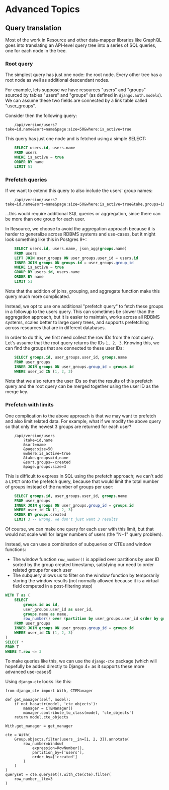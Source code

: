 # Advanced Topics

## Query translation

Most of the work in Resource and other data-mapper libraries like GraphQL goes into translating an API-level query tree into a series of SQL queries, one for each node in the tree.

### Root query

The simplest query has just one node: the root node. Every other tree has a root node as well as additional descendant nodes.

For example, lets suppose we have resources "users" and "groups" sourced by tables "users" and "groups" (as defined in `django.auth.models`). We can assume these two fields are connected by a link table called "user_groups".

Consider then the following query:

```
    /api/version/users?take=id,name&sort=name&page:size=50&where:is_active=true
```

This query has just one node and is fetched using a simple SELECT:

``` SQL
    SELECT users.id, users.name
    FROM users
    WHERE is_active = true
    ORDER BY name
    LIMIT 51
```

### Prefetch queries

If we want to extend this query to also include the users' group names:

```
    /api/version/users?take=id,name&sort=name&page:size=50&where:is_active=true&take.groups=id,name
```

...this would require additional SQL queries or aggregation, since there can be more than one group for each user.

In Resource, we choose to avoid the aggregation approach because it is harder to generalize across RDBMS systems and use-cases, but it might look something like this in Postgres 9+:

``` SQL
    SELECT users.id, users.name, json_agg(groups.name)
    FROM users
    LEFT JOIN user_groups ON user_groups.user_id = users.id
    INNER JOIN groups ON groups.id = user_groups.group_id
    WHERE is_active = true
    GROUP BY users.id, users.name
    ORDER BY name
    LIMIT 51
```

Note that the addition of joins, grouping, and aggregate function make this query much more complicated.

Instead, we opt to use one additional "prefetch query" to fetch these groups in a followup to the users query. This can sometimes be slower than the aggregation approach, but it is easier to maintain, works across all RDBMS systems, scales better to large query trees, and supports prefetching across resources that are in different databases.

In order to do this, we first need collect the row IDs from the root query. Let's assume that the root query returns the IDs `1, 2, 3`. Knowing this, we can find the groups that are connected to these user IDs:

``` SQL
    SELECT groups.id, user_groups.user_id, groups.name
    FROM user_groups
    INNER JOIN groups ON user_groups.group_id = groups.id
    WHERE user_id IN (1, 2, 3)
```

Note that we also return the user IDs so that the results of this prefetch query and the root query can be merged together using the user ID as the merge key.

### Prefetch with limits

One complication to the above approach is that we may want to prefetch and also limit related data. For example, what if we modify the above query so that only the newest 3 groups are returned for each user?

```
    /api/version/users
        ?take=id,name
        &sort=name
        &page:size=50
        &where:is_active=true
        &take.groups=id,name
        &sort.groups=-created
        &page.groups:size=3
```

This is difficult to express in SQL using the prefetch approach; we can't add a `LIMIT` onto the prefetch query, because that would limit the total number of groups instead of the number of groups per user:

``` sql
    SELECT groups.id, user_groups.user_id, groups.name
    FROM user_groups
    INNER JOIN groups ON user_groups.group_id = groups.id
    WHERE user_id IN (1, 2, 3)
    ORDER BY groups.created
    LIMIT 3 -- wrong, we don't just want 3 results
```

Of course, we can make one query for each user with this limit, but that would not scale well for larger numbers of users (the "N+1" query problem).

Instead, we can use a combination of subqueries or CTEs and window functions:
- The window function `row_number()` is applied over partitions by user ID sorted by the group created timestamp, satisfying our need to order related groups for each user
- The subquery allows us to filter on the window function by temporarily storing the window results (not normally allowed because it is a virtual field computed in a post-filtering step)


``` sql
WITH T as (
    SELECT
        groups.id as id,
        user_groups.user_id as user_id,
        groups.name as name,
        row_number() over (partition by user_groups.user_id order by groups.created) as row,
    FROM user_groups
    INNER JOIN groups ON user_groups.group_id = groups.id
    WHERE user_id IN (1, 2, 3)
)
SELECT *
FROM T
WHERE T.row <= 3
```

To make queries like this, we can use the `django-cte` package (which will hopefully be added directly to Django 4+ as it supports these more advanced use-cases!)

Using `django-cte` looks like this:

```
from django_cte import With, CTEManager

def get_manager(self, model):
    if not hasattr(model, 'cte_objects'):
        manager = CTEManager()
        manager.contribute_to_class(model, 'cte_objects')
    return model.cte_objects

With.get_manager = get_manager

cte = With(
    Group.objects.filter(users__in=[1, 2, 3]).annotate(
        row_number=Window(
            expression=RowNumber(),
            partition_by=['users'],
            order_by=['created']
        )
    )
)
queryset = cte.queryset().with_cte(cte).filter(
    row_number__lte=3
)
```





